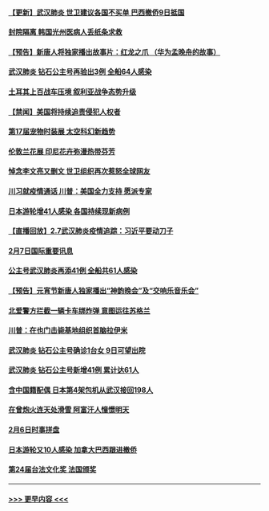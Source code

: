 #### [【更新】武汉肺炎 世卫建议各国不买单 巴西撤侨9日抵国](../pages/prog202/a102770740.md?t=02081122) 
#### [封院隔离 韩国光州医病人丢纸条求救](../pages/prog202/a102772282.md?t=02081122) 
#### [【预告】新唐人将独家播出故事片：红龙之爪 （华为孟晚舟的故事）](../pages/prog202/a102767728.md?t=02081122) 
#### [武汉肺炎 钻石公主号再验出3例 全船64人感染](../pages/prog202/a102771726.md?t=02081122) 
#### [土耳其上百战车压境 叙利亚战争态势升级](../pages/prog202/a102772132.md?t=02081122) 
#### [【禁闻】美国将持续追责侵犯人权者](../pages/prog202/a102772042.md?t=02081122) 
#### [第17届宠物时装展 太空科幻新趋势](../pages/prog202/a102772033.md?t=02081122) 
#### [伦敦兰花展 印尼花卉弥漫热带芬芳](../pages/prog202/a102772026.md?t=02081122) 
#### [悼念李文亮又删文 世卫组织再次惹怒全球网友](../pages/prog202/a102771968.md?t=02081122) 
#### [川习就疫情通话 川普：美国全力支持 愿派专家](../pages/prog202/a102771930.md?t=02081122) 
#### [日本游轮增41人感染 各国持续现新病例](../pages/prog202/a102771912.md?t=02081122) 
#### [【直播回放】2.7武汉肺炎疫情追踪：习近平要动刀子](../pages/prog202/a102771649.md?t=02081122) 
#### [2月7日国际重要讯息](../pages/prog202/a102771747.md?t=02081122) 
#### [公主号武汉肺炎再添41例 全船共61人感染](../pages/prog202/a102771703.md?t=02081122) 
#### [【预告】元宵节新唐人独家播出“神韵晚会”及“交响乐音乐会”](../pages/prog202/a102767674.md?t=02081122) 
#### [北爱警方拦截一辆卡车绑炸弹 意图运往苏格兰](../pages/prog202/a102771609.md?t=02081122) 
#### [川普：在也门击毙基地组织首脑拉伊米](../pages/prog202/a102771528.md?t=02081122) 
#### [武汉肺炎 钻石公主号确诊1台女 9日可望出院](../pages/prog202/a102771518.md?t=02081122) 
#### [武汉肺炎 钻石公主号新增41例 累计达61人](../pages/prog202/a102771486.md?t=02081122) 
#### [含中国籍配偶 日本第4架包机从武汉接回198人](../pages/prog202/a102771472.md?t=02081122) 
#### [在曾炮火连天处滑雪 阿富汗人憧憬明天](../pages/prog202/a102771290.md?t=02081122) 
#### [2月6日时事拼盘](../pages/prog202/a102771225.md?t=02081122) 
#### [日本游轮又10人感染 加拿大巴西跟进撤侨](../pages/prog202/a102771084.md?t=02081122) 
#### [第24届台法文化奖 法国颁奖](../pages/prog202/a102771032.md?t=02081122) 

----
#### [ >>> 更早内容 <<< ](../indexes/prog202-earlier.md)
